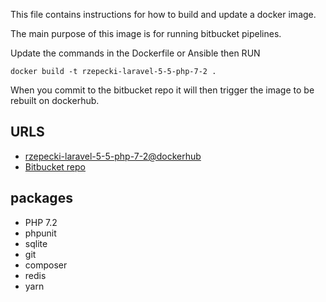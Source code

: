 This file contains instructions for how to build and update a docker image.

The main purpose of this image is for running bitbucket pipelines.

Update the commands in the Dockerfile or Ansible then RUN

`docker build -t rzepecki-laravel-5-5-php-7-2 .`

When you commit to the bitbucket repo it will then trigger the image to be rebuilt on dockerhub.

## URLS
* [rzepecki-laravel-5-5-php-7-2@dockerhub](https://hub.docker.com/r/lionslair/rzepecki-laravel-5-5-php-7-2/)
* [Bitbucket repo](https://bitbucket.org/lionslair/rzepecki-laravel-5.5-php-7.2)

## packages
* PHP 7.2
* phpunit
* sqlite
* git
* composer
* redis
* yarn
